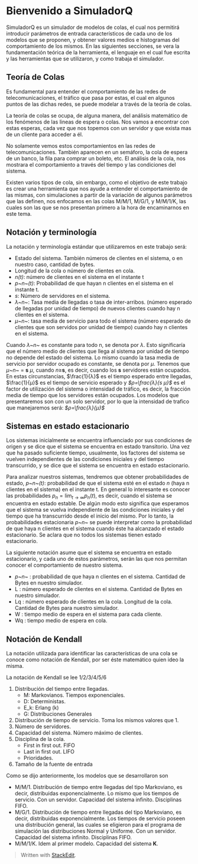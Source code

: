 
# Bienvenido a SimuladorQ  

SimuladorQ es un simulador de modelos de colas, el cual nos permitirá introducir parámetros de entrada característicos de cada uno de los modelos que se proponen, y obtener valores medios e histogramas del comportamiento de los mismos. 
En las siguientes secciones, se vera la fundamentación teórica de la herramienta, el lenguaje en el cual fue escrita y las herramientas que se utilizaron, y como trabaja el simulador.
  
## Teoría de Colas 
Es fundamental para entender el comportamiento de las redes de telecomunicaciones,  el tráfico que pasa por estas, el cual en algunos puntos de las dichas redes, se puede modelar a través de la teoría de colas.

La teoría de colas se ocupa, de alguna manera, del análisis matemático de los fenómenos de las lineas de espera o colas. Nos vamos a encontrar con estas esperas, cada vez que nos topemos con un servidor y que exista mas de un cliente para acceder a él. 

No solamente vemos estos comportamientos en las redes de telecomunicaciones. También aparecen en un semáforo, la cola de espera de un banco, la fila para comprar un boleto, etc. El análisis de la cola, nos mostrara el comportamiento a través del tiempo y las condiciones del sistema.

Existen varios tipos de cola, sin embargo, como el objetivo de este trabajo es crear una herramienta que nos ayude a entender el comportamiento de las mismas, con simulaciones a partir de la variación de algunos parámetros que las definen, nos enfocamos en las colas M/M/1, M/G/1,  y M/M/1/K, las cuales son las que se nos presentan primero a la hora de encaminarnos en este tema.

## Notación y terminología

La notación y terminología estándar que utilizaremos en este trabajo será:

- Estado del sistema. También números de clientes en el sistema, o en nuestro caso, cantidad de bytes. 
- Longitud de la cola o número de clientes en cola. 
- *n(t)*: número de clientes en el sistema en el instante t
- *p~n~(t)*: Probabilidad de que hayan n clientes en el sistema en el instante t.
- *s*: Número de servidores en el sistema.  
- *λ~n~*: Tasa media de llegadas o tasa de inter-arribos. (número esperado de llegadas por unidad de tiempo) de nuevos clientes cuando hay n clientes en el sistema.  
- *μ~n~*: tasa media de servicio para todo el sistema (número esperado de clientes que son servidos por unidad de tiempo) cuando hay n clientes en el sistema.

Cuando *λ~n~* es constante para todo n, se denota por *λ*. Esto significaría que el número medio de clientes que llega al sistema por unidad de tiempo no depende del estado del sistema. Lo mismo cuando la tasa media de servicio por servidor ocupado es constante, se denota por *μ*. Tenemos que *μ~n~* = **s** *μ*, cuando *n*≥**s**, es decir, cuando los **s** servidores están ocupados. En estas circunstancias, $\frac{1}{λ}$ es el tiempo esperado entre llegadas, $\frac{1}{μ}$ es  el tiempo de servicio esperado y *$ρ=\frac{λ}{s μ}$*  es el factor de utilización del sistema o intensidad de tráfico, es decir, la fracción media de tiempo que los servidores están ocupados.
Los modelos que presentaremos son con un solo servidor, por lo que la intensidad de trafico que manejaremos será:  *$ρ=\frac{λ}{μ}$*

## Sistemas en estado estacionario 
Los sistemas inicialmente se encuentra influenciado por sus condiciones de origen y se dice que el sistema se encuentra en estado transitorio. Una vez que ha pasado suficiente tiempo, usualmente, los factores del sistema se vuelven independientes de las condiciones iniciales y del tiempo transcurrido, y se dice que el sistema se encuentra en estado estacionario. 

Para analizar nuestros sistemas, tendremos que obtener probabilidades de estado, *p~n~(t)*: probabilidad de que el sistema esté en el estado *n* (haya n clientes en el sistema) en el instante t. En general lo interesante es conocer las probabilidades $p_{n}=\lim _{t\rightarrow \infty }p_{n}(t)$, es decir, cuando el sistema se encuentra en estado estable. De algún modo esto significa que esperamos que el sistema se vuelva independiente de las condiciones iniciales y del tiempo que ha transcurrido desde el inicio del mismo. Por lo tanto, la probabilidades estacionaria *p~n~* se puede interpretar como la probabilidad de que haya n clientes en el sistema cuando éste ha alcanzado el estado estacionario. Se aclara que no todos los sistemas tienen estado estacionario.

La siguiente notación asume que el sistema se encuentra en estado estacionario, y cada uno de estos parámetros, serán las que nos permitan conocer el comportamiento de nuestro sistema.

- *p~n~* : probabilidad de que haya n clientes en el sistema. Cantidad de Bytes en nuestro simulador.
- L : número esperado de clientes en el sistema. Cantidad de Bytes en nuestro simulador.  
- Lq :  número esperado de clientes en la cola. Longitud de la cola. Cantidad de Bytes para nuestro simulador.  
- W : tiempo medio de espera en el sistema para cada cliente.
- Wq : tiempo medio de espera en cola.

## Notación de Kendall

La notación utilizada para identificar las características de una cola se conoce como notación de Kendall, por ser éste matemático quien ideo la misma.

La notación de Kendall se lee 1/2/3/4/5/6

1. Distribución del tiempo entre llegadas.
	- M: Markovianos. Tiempos exponenciales. 
	- D: Deterministas.  
	- E_k: Erlang (k)  
	- G: Distribuciones Generales
2. Distribución de tiempo de servicio. Toma los mismos valores que 1.  
3. Número de servidores.  
4. Capacidad del sistema. Número máximo de clientes.
5. Disciplina de la cola.
	- First in first out. FIFO
	- Last in first out. LIFO
	- Prioridades.  
7. Tamaño de la fuente de entrada

Como se dijo anteriormente, los modelos que se desarrollaron son 
- M/M/1. Distribución de tiempo entre llegadas del tipo Markoviano, es decir, distribuidas exponencialmente. Lo mismo que los tiempos de servicio. Con un servidor. Capacidad del sistema infinito. Disciplinas FIFO.
-  M/G/1. Distribución de tiempo entre llegadas del tipo Markoviano, es decir, distribuidas exponencialmente. Los tiempos de servicio poseen una distribución general, las cuales se eligieron para el  programa de simulación las distribuciones Normal y Uniforme. Con un servidor. Capacidad del sistema infinito. Disciplinas FIFO.
- M/M/1/K. Idem al primer modelo. Capacidad del sistema **K**. 

> Written with [StackEdit](https://stackedit.io/).
<!--stackedit_data:
eyJoaXN0b3J5IjpbLTkxMDIwOTQ0MCwtMjAxODU0MzcyNCwtMT
IwMDQwMjg4NiwtNzA2OTYzMTQsLTEyMDA0MDI4ODYsLTcwNjk2
MzE0LDk1MTI1OTU4NCwxMDA4MDI1MDE5LDE0OTAyNDE4NjUsNz
UzNjcwODQyLC0xNzMzMDE4OTgwLC04NzQ4NzI1NTYsLTE2MTYy
MDQ3MzcsMTQ3MDEzMDc1NywxMTEzMjcyMzg5LDE1MzIyMTM5Mj
AsLTM5MTk1MDY1OCw4MTc0NzMzOCwtMTk0NDMwODExMiwtMTkw
NjAzODY1NF19
-->